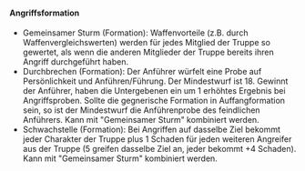 #### Angriffsformation

* Gemeinsamer Sturm (Formation): Waffenvorteile (z.B. durch Waffenvergleichswerten) werden für jedes Mitglied der
Truppe so gewertet, als wenn die anderen Mitglieder der Truppe bereits ihren Angriff durchgeführt haben.
* Durchbrechen (Formation): Der Anführer würfelt eine Probe auf Persönlichkeit und Anführen/Führung. Der Mindestwurf
ist 18. Gewinnt der Anführer, haben die Untergebenen ein um 1 erhöhtes Ergebnis bei Angriffsproben. Sollte die
gegnerische Formation in Auffangformation sein, so ist der Mindestwurf die Anführenprobe des feindlichen Anführers.
Kann mit "Gemeinsamer Sturm" kombiniert werden.
* Schwachstelle (Formation): Bei Angriffen auf dasselbe Ziel bekommt jeder Charakter der Truppe plus 1 Schaden für
jeden weiteren Angreifer aus der Truppe (5 greifen dasselbe Ziel an, jeder bekommt +4 Schaden). Kann mit "Gemeinsamer
Sturm" kombiniert werden.
